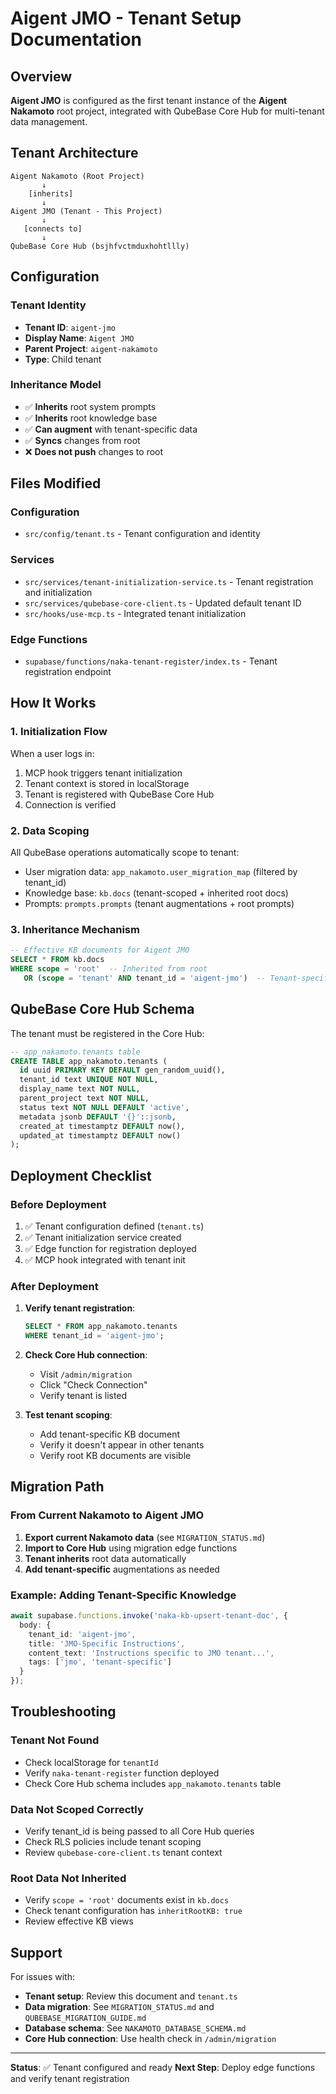 # Aigent JMO - Tenant Setup Documentation

## Overview

**Aigent JMO** is configured as the first tenant instance of the **Aigent Nakamoto** root project, integrated with QubeBase Core Hub for multi-tenant data management.

## Tenant Architecture

```
Aigent Nakamoto (Root Project)
       ↓
    [inherits]
       ↓
Aigent JMO (Tenant - This Project)
       ↓
   [connects to]
       ↓
QubeBase Core Hub (bsjhfvctmduxhohtllly)
```

## Configuration

### Tenant Identity
- **Tenant ID**: `aigent-jmo`
- **Display Name**: `Aigent JMO`
- **Parent Project**: `aigent-nakamoto`
- **Type**: Child tenant

### Inheritance Model
- ✅ **Inherits** root system prompts
- ✅ **Inherits** root knowledge base
- ✅ **Can augment** with tenant-specific data
- ✅ **Syncs** changes from root
- ❌ **Does not push** changes to root

## Files Modified

### Configuration
- `src/config/tenant.ts` - Tenant configuration and identity

### Services
- `src/services/tenant-initialization-service.ts` - Tenant registration and initialization
- `src/services/qubebase-core-client.ts` - Updated default tenant ID
- `src/hooks/use-mcp.ts` - Integrated tenant initialization

### Edge Functions
- `supabase/functions/naka-tenant-register/index.ts` - Tenant registration endpoint

## How It Works

### 1. Initialization Flow

When a user logs in:
1. MCP hook triggers tenant initialization
2. Tenant context is stored in localStorage
3. Tenant is registered with QubeBase Core Hub
4. Connection is verified

### 2. Data Scoping

All QubeBase operations automatically scope to tenant:
- User migration data: `app_nakamoto.user_migration_map` (filtered by tenant_id)
- Knowledge base: `kb.docs` (tenant-scoped + inherited root docs)
- Prompts: `prompts.prompts` (tenant augmentations + root prompts)

### 3. Inheritance Mechanism

```sql
-- Effective KB documents for Aigent JMO
SELECT * FROM kb.docs
WHERE scope = 'root'  -- Inherited from root
   OR (scope = 'tenant' AND tenant_id = 'aigent-jmo')  -- Tenant-specific
```

## QubeBase Core Hub Schema

The tenant must be registered in the Core Hub:

```sql
-- app_nakamoto.tenants table
CREATE TABLE app_nakamoto.tenants (
  id uuid PRIMARY KEY DEFAULT gen_random_uuid(),
  tenant_id text UNIQUE NOT NULL,
  display_name text NOT NULL,
  parent_project text NOT NULL,
  status text NOT NULL DEFAULT 'active',
  metadata jsonb DEFAULT '{}'::jsonb,
  created_at timestamptz DEFAULT now(),
  updated_at timestamptz DEFAULT now()
);
```

## Deployment Checklist

### Before Deployment

1. ✅ Tenant configuration defined (`tenant.ts`)
2. ✅ Tenant initialization service created
3. ✅ Edge function for registration deployed
4. ✅ MCP hook integrated with tenant init

### After Deployment

1. **Verify tenant registration**:
   ```sql
   SELECT * FROM app_nakamoto.tenants
   WHERE tenant_id = 'aigent-jmo';
   ```

2. **Check Core Hub connection**:
   - Visit `/admin/migration`
   - Click "Check Connection"
   - Verify tenant is listed

3. **Test tenant scoping**:
   - Add tenant-specific KB document
   - Verify it doesn't appear in other tenants
   - Verify root KB documents are visible

## Migration Path

### From Current Nakamoto to Aigent JMO

1. **Export current Nakamoto data** (see `MIGRATION_STATUS.md`)
2. **Import to Core Hub** using migration edge functions
3. **Tenant inherits** root data automatically
4. **Add tenant-specific** augmentations as needed

### Example: Adding Tenant-Specific Knowledge

```typescript
await supabase.functions.invoke('naka-kb-upsert-tenant-doc', {
  body: {
    tenant_id: 'aigent-jmo',
    title: 'JMO-Specific Instructions',
    content_text: 'Instructions specific to JMO tenant...',
    tags: ['jmo', 'tenant-specific']
  }
});
```

## Troubleshooting

### Tenant Not Found
- Check localStorage for `tenantId`
- Verify `naka-tenant-register` function deployed
- Check Core Hub schema includes `app_nakamoto.tenants` table

### Data Not Scoped Correctly
- Verify tenant_id is being passed to all Core Hub queries
- Check RLS policies include tenant scoping
- Review `qubebase-core-client.ts` tenant context

### Root Data Not Inherited
- Verify `scope = 'root'` documents exist in `kb.docs`
- Check tenant configuration has `inheritRootKB: true`
- Review effective KB views

## Support

For issues with:
- **Tenant setup**: Review this document and `tenant.ts`
- **Data migration**: See `MIGRATION_STATUS.md` and `QUBEBASE_MIGRATION_GUIDE.md`
- **Database schema**: See `NAKAMOTO_DATABASE_SCHEMA.md`
- **Core Hub connection**: Use health check in `/admin/migration`

---

**Status**: ✅ Tenant configured and ready
**Next Step**: Deploy edge functions and verify tenant registration
